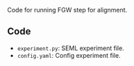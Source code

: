 Code for running FGW step for alignment.

## Code
- `experiment.py`: SEML experiment file.
- `config.yaml`: Config experiment file.
